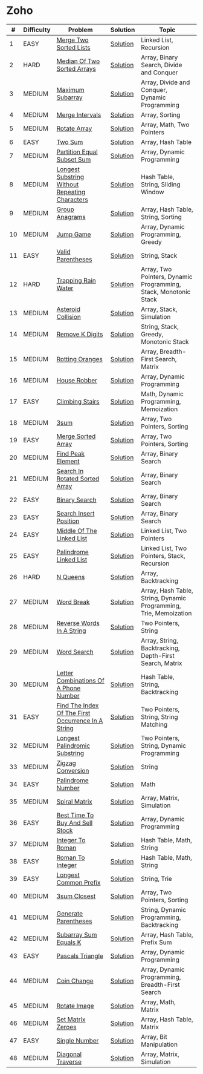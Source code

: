 # Zoho

| #  | Difficulty | Problem                                                                                                                        | Solution                                                                 | Topic                                                             |
|----|------------|--------------------------------------------------------------------------------------------------------------------------------|--------------------------------------------------------------------------|-------------------------------------------------------------------|
| 1  | EASY       | [Merge Two Sorted Lists](https://leetcode.com/problems/merge-two-sorted-lists)                                                 | [Solution](../coding/datastructures/linkedList/LinkedList.java)          | Linked List, Recursion                                            |
| 2  | HARD       | [Median Of Two Sorted Arrays](https://leetcode.com/problems/median-of-two-sorted-arrays)                                       | [Solution](../coding/algorithms/SearchingAlgorithms.java)                | Array, Binary Search, Divide and Conquer                          |
| 3  | MEDIUM     | [Maximum Subarray](https://leetcode.com/problems/maximum-subarray)                                                             | [Solution](../coding/datastructures/arrays/SubArrays.java)               | Array, Divide and Conquer, Dynamic Programming                    |
| 4  | MEDIUM     | [Merge Intervals](https://leetcode.com/problems/merge-intervals)                                                               | [Solution](../coding/datastructures/arrays/SubArrays.java)               | Array, Sorting                                                    |
| 5  | MEDIUM     | [Rotate Array](https://leetcode.com/problems/rotate-array)                                                                     | [Solution](../coding/datastructures/arrays/RotateArrays.java)            | Array, Math, Two Pointers                                         |
| 6  | EASY       | [Two Sum](https://leetcode.com/problems/two-sum)                                                                               | [Solution](../coding/datastructures/hashMapAndSet/Solutions.java)        | Array, Hash Table                                                 |
| 7  | MEDIUM     | [Partition Equal Subset Sum](https://leetcode.com/problems/partition-equal-subset-sum)                                         | [Solution](../coding/algorithms/DynamicProgramming.java)                 | Array, Dynamic Programming                                        |
| 8  | MEDIUM     | [Longest Substring Without Repeating Characters](https://leetcode.com/problems/longest-substring-without-repeating-characters) | [Solution](../coding/algorithms/SlidingWindow.java)                      | Hash Table, String, Sliding Window                                |
| 9  | MEDIUM     | [Group Anagrams](https://leetcode.com/problems/group-anagrams)                                                                 | [Solution](../coding/algorithms/SortingAlgorithms.java)                  | Array, Hash Table, String, Sorting                                |
| 10 | MEDIUM     | [Jump Game](https://leetcode.com/problems/jump-game)                                                                           | [Solution](../coding/algorithms/GreedyAlgorithms.java)                   | Array, Dynamic Programming, Greedy                                |
| 11 | EASY       | [Valid Parentheses](https://leetcode.com/problems/valid-parentheses)                                                           | [Solution](../coding/datastructures/stackAndQueue/Solution.java)         | String, Stack                                                     |
| 12 | HARD       | [Trapping Rain Water](https://leetcode.com/problems/trapping-rain-water)                                                       | [Solution](../coding/datastructures/stackAndQueue/MinStack.java)         | Array, Two Pointers, Dynamic Programming, Stack, Monotonic Stack  |
| 13 | MEDIUM     | [Asteroid Collision](https://leetcode.com/problems/asteroid-collision)                                                         | [Solution](../coding/datastructures/stackAndQueue/MinStack.java)         | Array, Stack, Simulation                                          |
| 14 | MEDIUM     | [Remove K Digits](https://leetcode.com/problems/remove-k-digits)                                                               | [Solution](../coding/datastructures/stackAndQueue/MinStack.java)         | String, Stack, Greedy, Monotonic Stack                            |
| 15 | MEDIUM     | [Rotting Oranges](https://leetcode.com/problems/rotting-oranges)                                                               | [Solution](../coding/datastructures/graph/BFSSolution.java)              | Array, Breadth-First Search, Matrix                               |
| 16 | MEDIUM     | [House Robber](https://leetcode.com/problems/house-robber)                                                                     | [Solution](../coding/algorithms/DynamicProgramming.java)                 | Array, Dynamic Programming                                        |
| 17 | EASY       | [Climbing Stairs](https://leetcode.com/problems/climbing-stairs)                                                               | [Solution](../coding/algorithms/DynamicProgramming.java)                 | Math, Dynamic Programming, Memoization                            |
| 18 | MEDIUM     | [3sum](https://leetcode.com/problems/3sum)                                                                                     | [Solution](../coding/algorithms/TwoPointerSum.java)                      | Array, Two Pointers, Sorting                                      |
| 19 | EASY       | [Merge Sorted Array](https://leetcode.com/problems/merge-sorted-array)                                                         | [Solution](../coding/algorithms/TwoPointer.java)                         | Array, Two Pointers, Sorting                                      |
| 20 | MEDIUM     | [Find Peak Element](https://leetcode.com/problems/find-peak-element)                                                           | [Solution](../coding/algorithms/SearchingAlgorithms.java)                | Array, Binary Search                                              |
| 21 | MEDIUM     | [Search In Rotated Sorted Array](https://leetcode.com/problems/search-in-rotated-sorted-array)                                 | [Solution](../coding/algorithms/SearchingAlgorithms.java)                | Array, Binary Search                                              |
| 22 | EASY       | [Binary Search](https://leetcode.com/problems/binary-search)                                                                   | [Solution](../coding/algorithms/SearchingAlgorithms.java)                | Array, Binary Search                                              |
| 23 | EASY       | [Search Insert Position](https://leetcode.com/problems/search-insert-position)                                                 | [Solution](../coding/algorithms/SearchingAlgorithms.java)                | Array, Binary Search                                              |
| 24 | EASY       | [Middle Of The Linked List](https://leetcode.com/problems/middle-of-the-linked-list)                                           | [Solution](../coding/datastructures/linkedList/LinkedList.java)          | Linked List, Two Pointers                                         |
| 25 | EASY       | [Palindrome Linked List](https://leetcode.com/problems/palindrome-linked-list)                                                 | [Solution](../coding/datastructures/linkedList/LinkedList.java)          | Linked List, Two Pointers, Stack, Recursion                       |
| 26 | HARD       | [N Queens](https://leetcode.com/problems/n-queens)                                                                             | [Solution](../coding/algorithms/recursionAndBacktracking/NQueens.java)   | Array, Backtracking                                               |
| 27 | MEDIUM     | [Word Break](https://leetcode.com/problems/word-break)                                                                         | [Solution](../coding/algorithms/recursionAndBacktracking/WordBreak.java) | Array, Hash Table, String, Dynamic Programming, Trie, Memoization |
| 28 | MEDIUM     | [Reverse Words In A String](https://leetcode.com/problems/reverse-words-in-a-string)                                           | [Solution](../coding/datastructures/string/ReverseWords.java)            | Two Pointers, String                                              |
| 29 | MEDIUM | [Word Search](https://leetcode.com/problems/word-search) | [Solution](../coding/algorithms/recursionAndBacktracking/WordSearch.java) | Array, String, Backtracking, Depth-First Search, Matrix |
| 30 | MEDIUM | [Letter Combinations Of A Phone Number](https://leetcode.com/problems/letter-combinations-of-a-phone-number) | [Solution](../coding/algorithms/recursionAndBacktracking/LetterCombination.java) | Hash Table, String, Backtracking |
| 31 | EASY | [Find The Index Of The First Occurrence In A String](https://leetcode.com/problems/find-the-index-of-the-first-occurrence-in-a-string) | [Solution](../coding/algorithms/string/KMPSearch.java) | Two Pointers, String, String Matching |
| 32 | MEDIUM | [Longest Palindromic Substring](https://leetcode.com/problems/longest-palindromic-substring) | [Solution](../coding/algorithms/twoPointerAndSlidingWindow/LongestPalindromic.java) | Two Pointers, String, Dynamic Programming |
| 33 | MEDIUM | [Zigzag Conversion](https://leetcode.com/problems/zigzag-conversion) | [Solution](../coding/datastructures/string/ZigZagConversion.java) | String |
| 34 | EASY | [Palindrome Number](https://leetcode.com/problems/palindrome-number) | [Solution](../coding/algorithms/miscellaneous/PalindromeNumber.java) | Math |
| 35 | MEDIUM | [Spiral Matrix](https://leetcode.com/problems/spiral-matrix) | [Solution](../coding/datastructures/arrays/SpiralMatrix.java) | Array, Matrix, Simulation |
| 36 | EASY | [Best Time To Buy And Sell Stock](https://leetcode.com/problems/best-time-to-buy-and-sell-stock) | [Solution](../coding/datastructures/arrays/StockBuySell.java) | Array, Dynamic Programming |
| 37 | MEDIUM | [Integer To Roman](https://leetcode.com/problems/integer-to-roman) | [Solution](../coding/datastructures/arrays/IntegerToRoman.java) | Hash Table, Math, String |
| 38 | EASY | [Roman To Integer](https://leetcode.com/problems/roman-to-integer) | [Solution](../coding/datastructures/arrays/RomanToInt.java) | Hash Table, Math, String |
| 39 | EASY | [Longest Common Prefix](https://leetcode.com/problems/longest-common-prefix) | [Solution](../coding/datastructures/string/LongestCommonPrefix.java) | String, Trie |
| 40 | MEDIUM | [3sum Closest](https://leetcode.com/problems/3sum-closest) | [Solution](../coding/algorithms/twoPointerAndSlidingWindow/ThreeSumClosest.java) | Array, Two Pointers, Sorting |
| 41 | MEDIUM | [Generate Parentheses](https://leetcode.com/problems/generate-parentheses) | [Solution](../coding/algorithms/recursionAndBacktracking/GenerateParentheses.java) | String, Dynamic Programming, Backtracking |
| 42 | MEDIUM | [Subarray Sum Equals K](https://leetcode.com/problems/subarray-sum-equals-k) | [Solution](../coding/datastructures/hashMapAndSet/SubArraySumEqualsK.java) | Array, Hash Table, Prefix Sum |
| 43 | EASY | [Pascals Triangle](https://leetcode.com/problems/pascals-triangle) | [Solution](../coding/algorithms/dynamicProgramming/PascalTriangle.java) | Array, Dynamic Programming |
| 44 | MEDIUM | [Coin Change](https://leetcode.com/problems/coin-change) | [Solution](../coding/algorithms/dynamicProgramming/CoinChange.java) | Array, Dynamic Programming, Breadth-First Search |
| 45 | MEDIUM | [Rotate Image](https://leetcode.com/problems/rotate-image) | [Solution](../coding/datastructures/arrays/RotateImage.java) | Array, Math, Matrix |
| 46 | MEDIUM | [Set Matrix Zeroes](https://leetcode.com/problems/set-matrix-zeroes) | [Solution](../coding/datastructures/arrays/SetMatrixZero.java) | Array, Hash Table, Matrix |
| 47 | EASY | [Single Number](https://leetcode.com/problems/single-number) | [Solution](../coding/algorithms/bitManupulation/SingleNumber.java) | Array, Bit Manipulation |
| 48 | MEDIUM | [Diagonal Traverse](https://leetcode.com/problems/diagonal-traverse) | [Solution](../coding/datastructures/arrays/DiagonalTraverse.java) | Array, Matrix, Simulation |
